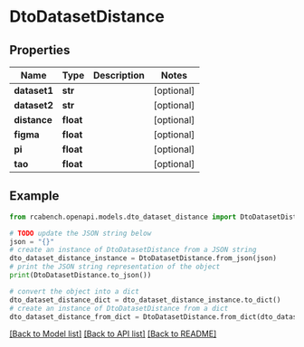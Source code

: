 # DtoDatasetDistance


## Properties

Name | Type | Description | Notes
------------ | ------------- | ------------- | -------------
**dataset1** | **str** |  | [optional] 
**dataset2** | **str** |  | [optional] 
**distance** | **float** |  | [optional] 
**figma** | **float** |  | [optional] 
**pi** | **float** |  | [optional] 
**tao** | **float** |  | [optional] 

## Example

```python
from rcabench.openapi.models.dto_dataset_distance import DtoDatasetDistance

# TODO update the JSON string below
json = "{}"
# create an instance of DtoDatasetDistance from a JSON string
dto_dataset_distance_instance = DtoDatasetDistance.from_json(json)
# print the JSON string representation of the object
print(DtoDatasetDistance.to_json())

# convert the object into a dict
dto_dataset_distance_dict = dto_dataset_distance_instance.to_dict()
# create an instance of DtoDatasetDistance from a dict
dto_dataset_distance_from_dict = DtoDatasetDistance.from_dict(dto_dataset_distance_dict)
```
[[Back to Model list]](../README.md#documentation-for-models) [[Back to API list]](../README.md#documentation-for-api-endpoints) [[Back to README]](../README.md)


